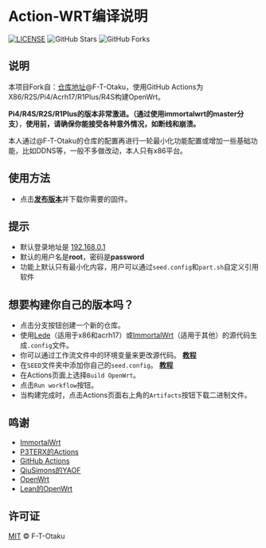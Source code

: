 # Action-WRT编译说明

[![LICENSE](https://img.shields.io/github/license/mashape/apistatus.svg?style=flat-square&label=LICENSE)](https://github.com/F-T-Otaku/Actions-OtakuWrt/blob/main/LICENSE)
![GitHub Stars](https://img.shields.io/github/stars/F-T-Otaku/Actions-OtakuWrt.svg?style=flat-square&label=Stars&logo=github)
![GitHub Forks](https://img.shields.io/github/forks/F-T-Otaku/Actions-OtakuWrt.svg?style=flat-square&label=Forks&logo=github)



## 说明

本项目Fork自：[仓库地址](https://github.com/F-T-Otaku/Actions-OtakuWrt/)@F-T-Otaku，使用GitHub Actions为X86/R2S/Pi4/Acrh17/R1Plus/R4S构建OpenWrt。

**Pi4/R4S/R2S/R1Plus的版本非常激进。（通过使用immortalwrt的master分支）**，**使用前，请确保你能接受各种意外情况，如断线和崩溃。**

本人通过@F-T-Otaku的仓库的配置再进行一轮最小化功能配置或增加一些基础功能，比如DDNS等，一般不多做改动，本人只有x86平台。

## 使用方法

- 点击[**发布版本**](https://github.com/F-T-Otaku/Actions-OtakuWrt/releases)并下载你需要的固件。

## 提示

- 默认登录地址是 [192.168.0.1](192.168.0.1)
- 默认的用户名是**root**，密码是**password**
- 功能上默认只有最小化内容，用户可以通过`seed.config`和`part.sh`自定义引用软件

## 想要构建你自己的版本吗？

- 点击分支按钮创建一个新的仓库。
- 使用[Lede](https://github.com/coolsnowwolf/lede)（适用于x86和acrh17）或[ImmortalWrt](https://github.com/immortalwrt/immortalwrt/tree/master)（适用于其他）的源代码生成`.config`文件。
- 你可以通过工作流文件中的环境变量来更改源代码。 [**教程**](https://p3terx.com/archives/build-openwrt-with-github-actions.html)
- 在`SEED`文件夹中添加你自己的`seed.config`。 [**教程**](https://github.com/coolsnowwolf/lede/issues/2288)
- 在Actions页面上选择`Build OpenWrt`。
- 点击`Run workflow`按钮。
- 当构建完成时，点击Actions页面右上角的`Artifacts`按钮下载二进制文件。

## 鸣谢

- [ImmortalWrt](https://github.com/immortalwrt/immortalwrt)
- [P3TERX的Actions](https://github.com/P3TERX/Actions-OpenWrt)
- [GitHub Actions](https://github.com/features/actions)
- [QiuSimons的YAOF](https://github.com/QiuSimons/YAOF)
- [OpenWrt](https://github.com/openwrt/openwrt)
- [Lean的OpenWrt](https://github.com/coolsnowwolf/lede)

## 许可证

[MIT](https://github.com/F-T-Otaku/Actions-OtakuWrt/blob/main/LICENSE) © F-T-Otaku
